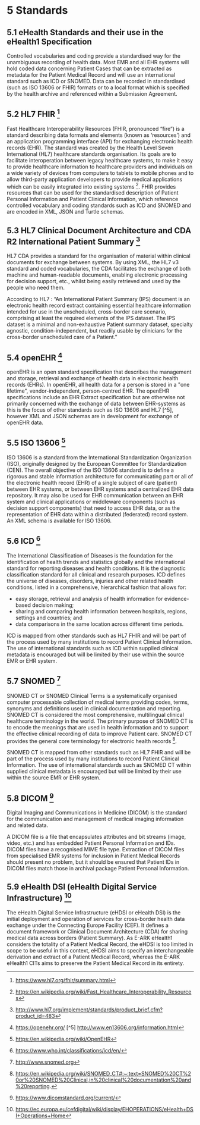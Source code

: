 # 5 Standards
<a name="section5.1"></a>
## 5.1 eHealth Standards and their use in the eHealth1 Specification
Controlled vocabularies and coding provide a standardised way for the unambiguous recording of health data. Most EMR and all EHR systems will hold coded data concerning Patient Cases that can be extracted as metadata for the Patient Medical Record and will use an international standard such as ICD or SNOMED. Data can be recorded in standardised (such as ISO 13606 or FHIR) formats or to a local format which is specified by the health archive and referenced within a Submission Agreement.

<a name="section5.2"></a>
##  5.2 HL7 FHIR [^1] 
Fast Healthcare Interoperability Resources (FHIR, pronounced “fire”) is a standard describing data formats and elements (known as ‘resources’) and an application programming interface (API) for exchanging electronic health records (EHR). The standard was created by the Health Level Seven International (HL7) healthcare standards organisation. Its goals are to facilitate interoperation between legacy healthcare systems, to make it easy to provide healthcare information to healthcare providers and individuals on a wide variety of devices from computers to tablets to mobile phones and to allow third-party application developers to provide medical applications which can be easily integrated into existing systems [^2]. FHIR provides resources that can be used for the standardised description of Patient Personal Information and Patient Clinical Information, which reference controlled vocabulary and coding standards such as ICD and SNOMED and are encoded in XML, JSON and Turtle schemas.

<a name="section5.3"></a>
## 5.3 HL7 Clinical Document Architecture and CDA R2 International Patient Summary [^3]
HL7 CDA provides a standard for the organisation of material within clinical documents for exchange between systems. By using XML, the HL7 v3 standard and coded vocabularies, the CDA facilitates the exchange of both machine and human-readable documents, enabling electronic processing for decision support, etc., whilst being easily retrieved and used by the people who need them.

According to HL7 : “An International Patient Summary (IPS) document is an electronic health record extract containing essential healthcare information intended for use in the unscheduled, cross-border care scenario, comprising at least the required elements of the IPS dataset. The IPS dataset is a minimal and non-exhaustive Patient summary dataset, specialty agnostic, condition-independent, but readily usable by clinicians for the cross-border unscheduled care of a Patient.”

<a name="section5.4"></a>
## 5.4 openEHR [^4]
openEHR is an open standard specification that describes the management and storage, retrieval and exchange of health data in electronic health records (EHRs). In openEHR, all health data for a person is stored in a "one lifetime", vendor-independent, person-centred EHR. The openEHR specifications include an EHR Extract specification but are otherwise not primarily concerned with the exchange of data between EHR-systems as this is the focus of other standards such as ISO 13606 and HL7 [^5], however XML and JSON schemas are in development for exchange of openEHR data.

<a name="section5.5"></a>
## 5.5 ISO 13606 [^6]
ISO 13606 is a standard from the International Standardization Organization (ISO), originally designed by the European Committee for Standardization (CEN). The overall objective of the ISO 13606 standard is to define a rigorous and stable information architecture for communicating part or all of the electronic health record (EHR) of a single subject of care (patient) between EHR systems, or between EHR systems and a centralized EHR data repository. It may also be used for EHR communication between an EHR system and clinical applications or middleware components (such as decision support components) that need to access EHR data, or as the representation of EHR data within a distributed (federated) record system. An XML schema is available for ISO 13606.

<a name="section5.6"></a>
## 5.6 ICD [^7]
The International Classification of Diseases is the foundation for the identification of health trends and statistics globally and the international standard for reporting diseases and health conditions. It is the diagnostic classification standard for all clinical and research purposes. ICD defines the universe of diseases, disorders, injuries and other related health conditions, listed in a comprehensive, hierarchical fashion that allows for:

- easy storage, retrieval and analysis of health information for evidence-based decision making;
- sharing and comparing health information between hospitals, regions, settings and countries; and
- data comparisons in the same location across different time periods.

ICD is mapped from other standards such as HL7 FHIR and will be part of the process used by many institutions to record Patient Clinical Information. The use of international standards such as ICD within supplied clinical metadata is encouraged but will be limited by their use within the source EMR or EHR system.

<a name="section5.6"></a>
## 5.7 SNOMED [^8]
SNOMED CT or SNOMED Clinical Terms is a systematically organised computer processable collection of medical terms providing codes, terms, synonyms and definitions used in clinical documentation and reporting. SNOMED CT is considered the most comprehensive, multilingual clinical healthcare terminology in the world. The primary purpose of SNOMED CT is to encode the meanings that are used in health information and to support the effective clinical recording of data to improve Patient care. SNOMED CT provides the general core terminology for electronic health records [^9].  

SNOMED CT is mapped from other standards such as HL7 FHIR and will be part of the process used by many institutions to record Patient Clinical Information. The use of international standards such as SNOMED CT within supplied clinical metadata is encouraged but will be limited by their use within the source EMR or EHR system.

<a name="section5.8"></a>
## 5.8 DICOM [^10]
Digital Imaging and Communications in Medicine (DICOM) is the standard for the communication and management of medical imaging information and related data.

A DICOM file is a file that encapsulates attributes and bit streams (image, video, etc.) and has embedded Patient Personal Information and IDs. DICOM files have a recognised MIME file type. Extraction of DICOM files from specialised EMR systems for inclusion in Patient Medical Records should present no problem, but it should be ensured that Patient IDs in DICOM files match those in archival package Patient Personal Information. 

<a name="section5.9"></a>
## 5.9 eHealth DSI (eHealth Digital Service Infrastructure) [^11]
The eHealth Digital Service Infrastructure (eHDSI or eHealth DSI) is the initial deployment and operation of services for cross-border health data exchange under the Connecting Europe Facility (CEF). It defines a document framework or Clinical Document Architecture (CDA) for sharing medical data across borders (Patient Summary). As E-ARK eHealth1 considers the totality of a Patient Medical Record, the eHDSI is too limited in scope to be useful in this context, eHDSI aims to specify an interchangeable derivation and extract of a Patient Medical Record, whereas the E-ARK eHealth1 CITs aims to preserve the Patient Medical Record in its entirety.

[^1]: https://www.hl7.org/fhir/summary.html
[^2]: https://en.wikipedia.org/wiki/Fast_Healthcare_Interoperability_Resources
[^3]: http://www.hl7.org/implement/standards/product_brief.cfm?product_id=483
[^4]: https://openehr.org/
[^5] http://www.en13606.org/information.html
[^6]: https://en.wikipedia.org/wiki/OpenEHR
[^7]: https://www.who.int/classifications/icd/en/
[^8]: http://www.snomed.org
[^9]: https://en.wikipedia.org/wiki/SNOMED_CT#:~:text=SNOMED%20CT%20or%20SNOMED%20Clinical,in%20clinical%20documentation%20and%20reporting.
[^10]: https://www.dicomstandard.org/current/
[^11]: https://ec.europa.eu/cefdigital/wiki/display/EHOPERATIONS/eHealth+DSI+Operations+Home
